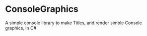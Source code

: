 # ConsoleGraphics
A simple console library to make Titles, and render simple Console graphics, in C#
